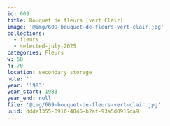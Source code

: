 ```yaml
---
id: 609
title: Bouquet de fleurs (vert Clair)
image: '@img/609-bouquet-de-fleurs-vert-clair.jpg'
collections:
  - fleurs
  - selected-july-2025
categories: Fleurs
w: 50
h: 70
location: secondary storage
note: ''
year: '1983'
year_start: 1983
year_end: null
file: '@img/609-bouquet-de-fleurs-vert-clair.jpg'
uuid: ddde1355-0916-4046-b2af-93a5d0915da9
---
```


